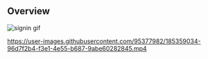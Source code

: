 <h2>Overview</h2>


![signin gif](https://user-images.githubusercontent.com/95377982/185359008-5e774d77-33ba-4584-88e5-4d79bd0bf70e.gif)




https://user-images.githubusercontent.com/95377982/185359034-96d7f2b4-f3e1-4e55-b687-9abe60282845.mp4

